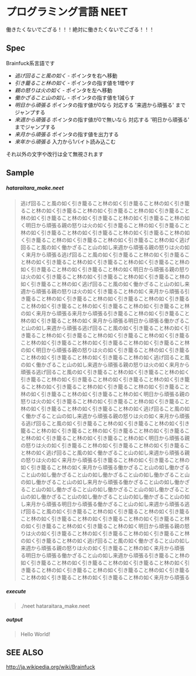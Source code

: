 プログラミング言語 NEET
====

働きたくないでござる！！！絶対に働きたくないでござる！！！

Spec
----

Brainfuck系言語です

- *逃げ回ること風の如く* - ポインタを右へ移動
- *引き籠ること林の如く* - ポインタの指す値を1増やす
- *親の怒りは火の如く* - ポインタを左へ移動
- *働かざること山の如し* - ポインタの指す値を1減らす
- *明日から頑張る* ポインタの指す値が0なら 対応する '来週から頑張る' までジャンプする
- *来週から頑張る* ポインタの指す値が0で無いなら 対応する '明日から頑張る' までジャンプする
- *来月から頑張る* ポインタの指す値を出力する
- *来年から頑張る* 入力から1バイト読み込こむ


それ以外の文字や改行は全て無視されます

Sample
----

##### hataraitara_make.neet

> 逃げ回ること風の如く引き籠ること林の如く引き籠ること林の如く引き籠ること林の如く引き籠ること林の如く引き籠ること林の如く引き籠ること林の如く引き籠ること林の如く引き籠ること林の如く引き籠ること林の如く明日から頑張る親の怒りは火の如く引き籠ること林の如く引き籠ること林の如く引き籠ること林の如く引き籠ること林の如く引き籠ること林の如く引き籠ること林の如く引き籠ること林の如く引き籠ること林の如く逃げ回ること風の如く働かざること山の如し来週から頑張る親の怒りは火の如く来月から頑張る﻿逃げ回ること風の如く引き籠ること林の如く引き籠ること林の如く引き籠ること林の如く引き籠ること林の如く引き籠ること林の如く引き籠ること林の如く引き籠ること林の如く明日から頑張る親の怒りは火の如く引き籠ること林の如く引き籠ること林の如く引き籠ること林の如く引き籠ること林の如く逃げ回ること風の如く働かざること山の如し来週から頑張る親の怒りは火の如く引き籠ること林の如く来月から頑張る﻿引き籠ること林の如く引き籠ること林の如く引き籠ること林の如く引き籠ること林の如く引き籠ること林の如く引き籠ること林の如く引き籠ること林の如く来月から頑張る﻿来月から頑張る﻿引き籠ること林の如く引き籠ること林の如く引き籠ること林の如く来月から頑張る﻿明日から頑張る働かざること山の如し来週から頑張る逃げ回ること風の如く引き籠ること林の如く引き籠ること林の如く引き籠ること林の如く引き籠ること林の如く引き籠ること林の如く引き籠ること林の如く引き籠ること林の如く引き籠ること林の如く明日から頑張る親の怒りは火の如く引き籠ること林の如く引き籠ること林の如く引き籠ること林の如く引き籠ること林の如く逃げ回ること風の如く働かざること山の如し来週から頑張る親の怒りは火の如く来月から頑張る﻿逃げ回ること風の如く引き籠ること林の如く引き籠ること林の如く引き籠ること林の如く引き籠ること林の如く引き籠ること林の如く引き籠ること林の如く引き籠ること林の如く引き籠ること林の如く引き籠ること林の如く引き籠ること林の如く引き籠ること林の如く明日から頑張る親の怒りは火の如く引き籠ること林の如く引き籠ること林の如く引き籠ること林の如く引き籠ること林の如く引き籠ること林の如く逃げ回ること風の如く働かざること山の如し来週から頑張る親の怒りは火の如く来月から頑張る﻿逃げ回ること風の如く引き籠ること林の如く引き籠ること林の如く引き籠ること林の如く引き籠ること林の如く引き籠ること林の如く引き籠ること林の如く引き籠ること林の如く引き籠ること林の如く明日から頑張る親の怒りは火の如く引き籠ること林の如く引き籠ること林の如く引き籠ること林の如く逃げ回ること風の如く働かざること山の如し来週から頑張る親の怒りは火の如く来月から頑張る﻿引き籠ること林の如く引き籠ること林の如く引き籠ること林の如く来月から頑張る﻿働かざること山の如し働かざること山の如し働かざること山の如し働かざること山の如し働かざること山の如し働かざること山の如し来月から頑張る﻿働かざること山の如し働かざること山の如し働かざること山の如し働かざること山の如し働かざること山の如し働かざること山の如し働かざること山の如し働かざること山の如し来月から頑張る﻿明日から頑張る働かざること山の如し来週から頑張る逃げ回ること風の如く引き籠ること林の如く引き籠ること林の如く引き籠ること林の如く引き籠ること林の如く引き籠ること林の如く引き籠ること林の如く引き籠ること林の如く引き籠ること林の如く明日から頑張る親の怒りは火の如く引き籠ること林の如く引き籠ること林の如く引き籠ること林の如く引き籠ること林の如く逃げ回ること風の如く働かざること山の如し来週から頑張る親の怒りは火の如く引き籠ること林の如く来月から頑張る﻿明日から頑張る働かざること山の如し来週から頑張る引き籠ること林の如く引き籠ること林の如く引き籠ること林の如く引き籠ること林の如く引き籠ること林の如く引き籠ること林の如く引き籠ること林の如く引き籠ること林の如く引き籠ること林の如く引き籠ること林の如く来月から頑張る﻿

##### execute
> ./neet hataraitara_make.neet

##### output

> Hello World!


SEE ALSO
----
http://ja.wikipedia.org/wiki/Brainfuck
